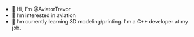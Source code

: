 - 👋 Hi, I’m @AviatorTrevor
- 👀 I’m interested in aviation
- 🌱 I’m currently learning 3D modeling/printing. I'm a C++ developer at my job.
